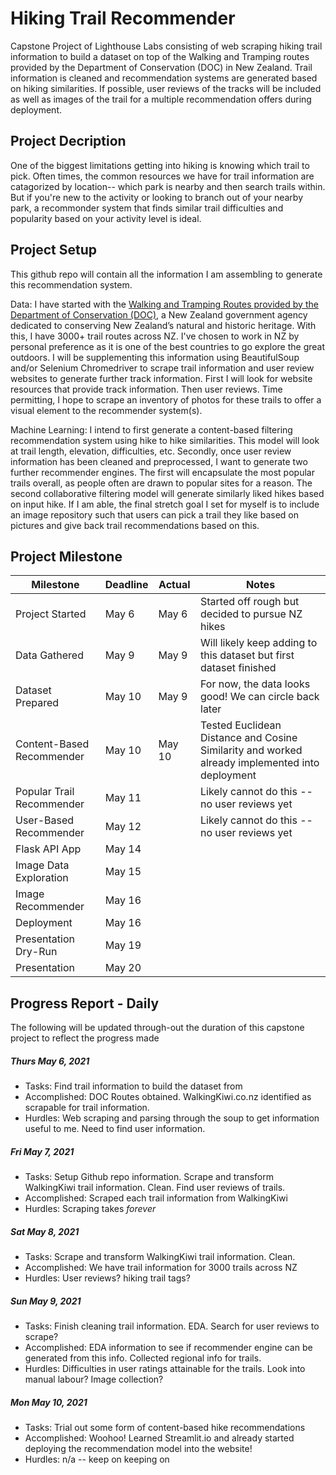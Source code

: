 # Hiking Trail Recommender
Capstone Project of Lighthouse Labs consisting of web scraping hiking trail information to build a dataset on top of the Walking and Tramping routes provided by the Department of Conservation (DOC) in New Zealand. Trail information is cleaned and recommendation systems are generated based on hiking similarities. If possible, user reviews of the tracks will be included as well as images of the trail for a multiple recommendation offers during deployment.

## Project Decription
One of the biggest limitations getting into hiking is knowing which trail to pick. Often times, the common resources we have for trail information are catagorized by location-- which park is nearby and then search trails within. But if you're new to the activity or looking to branch out of your nearby park, a recommonder system that finds similar trail difficulties and popularity based on your activity level is ideal. 

## Project Setup
This github repo will contain all the information I am assembling to generate this recommendation system. 

Data: I have started with the [Walking and Tramping Routes provided by the Department of Conservation (DOC)](https://doc-deptconservation.opendata.arcgis.com/datasets/e3f63067394a46238c92f9aed63ff78b), a New Zealand government agency dedicated to conserving New Zealand’s natural and historic heritage. With this, I have 3000+ trail routes across NZ. I've chosen to work in NZ by personal preference as it is one of the best countries to go explore the great outdoors. I will be supplementing this information using BeautifulSoup and/or Selenium Chromedriver to scrape trail information and user review websites to generate further track information. First I will look for website resources that provide track information. Then user reviews. Time permitting, I hope to scrape an inventory of photos for these trails to offer a visual element to the recommender system(s).

Machine Learning: I intend to first generate a content-based filtering recommendation system using hike to hike similarities. This model will look at trail length, elevation, difficulties, etc. Secondly, once user review information has been cleaned and preprocessed, I want to generate two further recommender engines. The first will encapsulate the most popular trails overall, as people often are drawn to popular sites for a reason. The second collaborative filtering model will generate similarly liked hikes based on input hike. If I am able, the final stretch goal I set for myself is to include an image repository such that users can pick a trail they like based on pictures and give back trail recommendations based on this.

## Project Milestone
Milestone | Deadline | Actual | Notes |
--- | --- | --- | --- |
Project Started | May 6 | May 6 | Started off rough but decided to pursue NZ hikes |
Data Gathered | May 9 | May 9 | Will likely keep adding to this dataset but first dataset finished|
Dataset Prepared | May 10 | May 9 | For now, the data looks good! We can circle back later |
Content-Based Recommender | May 10 | May 10 | Tested Euclidean Distance and Cosine Similarity and worked already implemented into deployment |
Popular Trail Recommender | May 11 | | Likely cannot do this -- no user reviews yet |
User-Based Recommender | May 12 | | Likely cannot do this -- no user reviews yet |
Flask API App | May 14 | | |
Image Data Exploration | May 15 | | |
Image Recommender | May 16 | | |
Deployment | May 16 | | |
Presentation Dry-Run | May 19 | | |
Presentation | May 20 | | |

## Progress Report - Daily
The following will be updated through-out the duration of this capstone project to reflect the progress made
##### Thurs May 6, 2021
* Tasks: Find trail information to build the dataset from
* Accomplished: DOC Routes obtained. WalkingKiwi.co.nz identified as scrapable for trail information.
* Hurdles: Web scraping and parsing through the soup to get information useful to me. Need to find user information.

##### Fri May 7, 2021
* Tasks: Setup Github repo information. Scrape and transform WalkingKiwi trail information. Clean. Find user reviews of trails.
* Accomplished: Scraped each trail information from WalkingKiwi
* Hurdles: Scraping takes *forever*

##### Sat May 8, 2021
* Tasks: Scrape and transform WalkingKiwi trail information. Clean.
* Accomplished: We have trail information for 3000 trails across NZ
* Hurdles: User reviews? hiking trail tags?

##### Sun May 9, 2021
* Tasks: Finish cleaning trail information. EDA.  Search for user reviews to scrape?
* Accomplished: EDA information to see if recommender engine can be generated from this info. Collected regional info for trails.
* Hurdles: Difficulties in user ratings attainable for the trails. Look into manual labour? Image collection?

##### Mon May 10, 2021
* Tasks: Trial out some form of content-based hike recommendations
* Accomplished: Woohoo! Learned Streamlit.io and already started deploying the recommendation model into the website!
* Hurdles: n/a -- keep on keeping on

